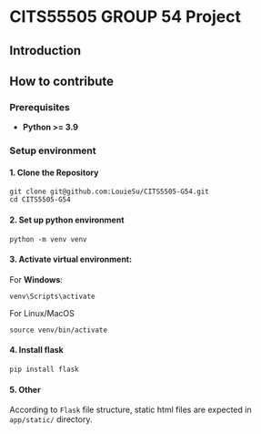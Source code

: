 # CITS55505 GROUP 54 Project

## Introduction

## How to contribute

### Prerequisites
- **Python >= 3.9**

### Setup environment
#### 1. Clone the Repository
```
git clone git@github.com:LouieSu/CITS5505-G54.git
cd CITS5505-G54
```

#### 2. Set up python environment
```
python -m venv venv 
```

#### 3. Activate virtual environment:
For **Windows**:
```
venv\Scripts\activate

```

For Linux/MacOS
```
source venv/bin/activate
```

#### 4. Install flask
```
pip install flask

```

#### 5. Other
According to `Flask` file structure, static html files are expected in `app/static/` directory.


